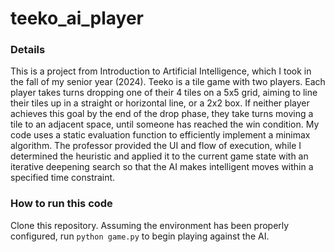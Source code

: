 # teeko_ai_player

### Details
This is a project from Introduction to Artificial Intelligence, which I took in the fall of my senior year (2024). Teeko is a tile game with two players. Each player takes turns dropping one of their 4 tiles on a 5x5 grid, aiming to line their tiles up in a straight or horizontal line, or a 2x2 box. If neither player achieves this goal by the end of the drop phase, they take turns moving a tile to an adjacent space, until someone has reached the win condition. My code uses a static evaluation function to efficiently implement a minimax algorithm. The professor provided the UI and flow of execution, while I determined the heuristic and applied it to the current game state with an iterative deepening search so that the AI makes intelligent moves within a specified time constraint.

### How to run this code
Clone this repository. Assuming the environment has been properly configured, run ```python game.py``` to begin playing against the AI.
